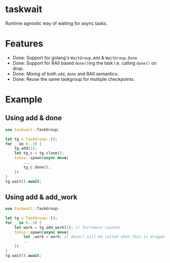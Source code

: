 # taskwait

Runtime agnostic way of waiting for async tasks.

# Features

* Done: Support for golang's `WaitGroup.Add` & `WaitGroup.Done`
* Done: Support for RAII based `done()`ing the task i.e. calling `done()` on drop.
* Done: Mixing of both `add`, `done` and RAII semantics.
* Done: Reuse the same taskgroup for multiple checkpoints.

# Example 

## Using add & done

```rust
use taskwait::TaskGroup;
 
let tg = TaskGroup::();
for _ in 0..10 {
    tg.add(1);
    let tg_c = tg.clone();
    tokio::spawn(async move{
        ...
        tg_c.done();
    })
}
tg.wait().await;
```

## Using add & add_work

```rust
use taskwait::TaskGroup;
 
let tg = TaskGroup::();
for _ in 0..10 {
    let work = tg.add_work(1); // Increment counter
    tokio::spawn(async move{
        let _work = work; // done() will be called when this is dropped
        ...
    })
}
tg.wait().await;
```